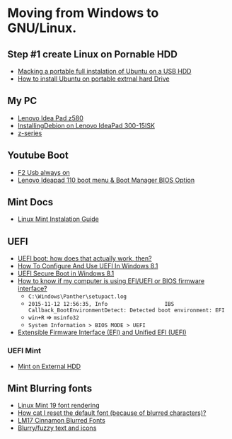 # Moving from Windows to GNU/Linux.

## Step #1 create Linux on Pornable HDD

- [Macking a portable full instalation of Ubuntu on a USB HDD](https://www.dionysopoulos.me/portable-ubuntu-on-usb-hdd/)
- [How to install Ubuntu on portable extrnal hard Drive](https://askubuntu.com/questions/446682/how-to-install-ubuntu-on-portable-external-hard-drive)

## My PC

- [Lenovo Idea Pad z580](https://wiki.archlinux.org/index.php/Lenovo_IdeaPad_Z580)
- [InstallingDebion on Lenovo IdeaPad 300-15ISK](https://wiki.debian.org/InstallingDebianOn/Lenovo/IdeaPad%20300-15ISK)
- [z-series](https://www.lenovo.com/gb/en/laptops/lenovo/z-series/z580/)

## Youtube Boot

- [F2 Usb always on](https://youtu.be/Dft5_ZeWoUc)
- [Lenovo Ideapad 110 boot menu & Boot Manager BIOS Option](https://youtu.be/5ufK7kPWUMY)

## Mint Docs

- [Linux Mint Instalation Guide](https://linuxmint-installation-guide.readthedocs.io/en/latest/)

## UEFI

- [UEFI boot: how does that actually work, then?](https://www.happyassassin.net/2014/01/25/uefi-boot-how-does-that-actually-work-then/)
- [How To Configure And Use UEFI In Windows 8.1](https://www.itechtics.com/uefi-windows-8-1/)
- [UEFI Secure Boot in Windows 8.1 ](https://answers.microsoft.com/en-us/windows/forum/windows8_1-security/uefi-secure-boot-in-windows-81/65d74e19-9572-4a91-85aa-57fa783f0759)
- [How to know if my computer is using EFI/UEFI or BIOS firmware interface?](https://kb.parallels.com/en/115815)
    - `C:\Windows\Panther\setupact.log`
    - `2015-11-12 12:56:35, Info                  IBS    Callback_BootEnvironmentDetect: Detected boot environment: EFI`
    - `win+R` => `msinfo32`
    - `System Information > BIOS MODE > UEFI`
- [Extensible Firmware Interface (EFI) and Unified EFI (UEFI)](https://www.intel.com/content/www/us/en/architecture-and-technology/unified-extensible-firmware-interface/efi-homepage-general-technology.html)

### UEFI Mint

- [Mint on External HDD](https://forums.linuxmint.com/viewtopic.php?t=189505)

## Mint Blurring fonts

- [Linux Mint 19 font rendering](https://www.reddit.com/r/linuxmint/comments/9r9wtr/linux_mint_19_font_rendering/)
- [How cat I reset the default font (because of blurred characters)?](https://unix.stackexchange.com/questions/132164/how-can-i-reset-the-default-font-because-of-blurred-characters)
- [LM17 Cinnamon Blurred Fonts](https://forums.linuxmint.com/viewtopic.php?t=171779)
- [Blurry/fuzzy text and icons](https://forums.linuxmint.com/viewtopic.php?t=254831)